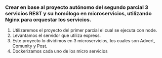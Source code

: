 ### Crear en base al proyecto autónomo del segundo parcial 3 servicios REST y su homólogo en microservicios, utilizando Nginx para orquestar los servicios. 

1. Utilizaremos el proyecto del primer parcial el cual se ejecuta con node.
2. Levantamos el servidor que utiliza express.
3. Este proyecto lo dividimos en 3 microservicios, los cuales son Advert, Comunity y Post.
4. Dockerizamos cada uno de los micro servicios 